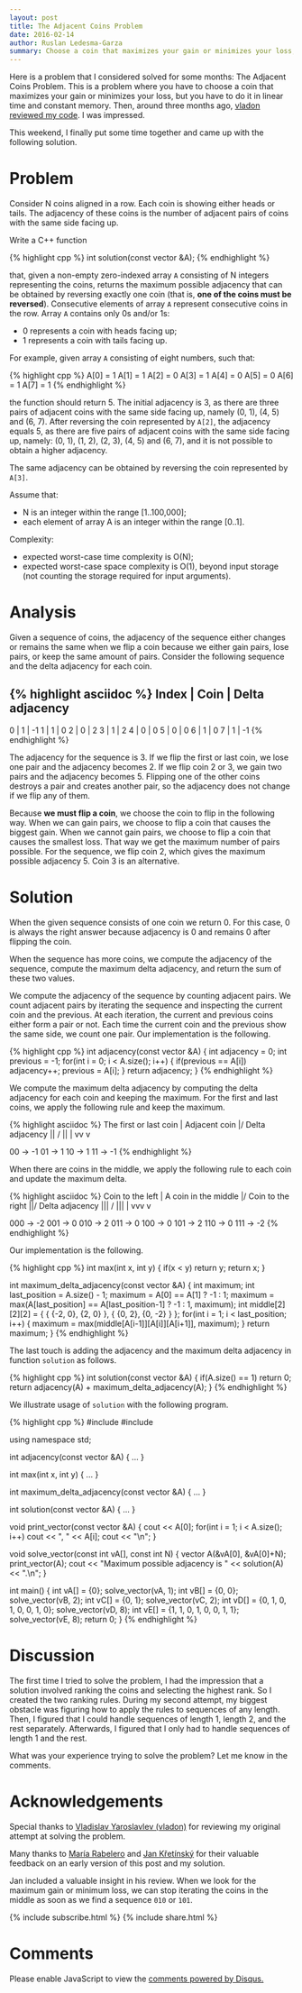 ```yaml
---
layout: post
title: The Adjacent Coins Problem
date: 2016-02-14
author: Ruslan Ledesma-Garza
summary: Choose a coin that maximizes your gain or minimizes your loss, but you have to do it in linear time and constant memory.
---
```


Here is a problem that I considered solved for some months: The Adjacent
Coins Problem.  This is a problem where you have to choose a coin that
maximizes your gain or minimizes your loss, but you have to do it in
linear time and constant memory.
Then, around three months ago, [vladon reviewed my
code](https://github.com/mrrusof/algorithms/issues/1).  I was
impressed.

This weekend, I finally put some time together and came up with the
following solution.


# Problem

Consider N coins aligned in a row. Each coin is showing either heads
or tails. The adjacency of these coins is the number of adjacent pairs
of coins with the same side facing up.

Write a C++ function

{% highlight cpp %}
int solution(const vector<int> &A);
{% endhighlight %}

that, given a non-empty zero-indexed array `A` consisting of N integers
representing the coins, returns the maximum possible adjacency that
can be obtained by reversing exactly one coin (that is, **one of the
coins must be reversed**). Consecutive elements of array `A` represent
consecutive coins in the row. Array `A` contains only 0s and/or 1s:

- 0 represents a coin with heads facing up;
- 1 represents a coin with tails facing up.

For example, given array `A` consisting of eight numbers, such that:

{% highlight cpp %}
A[0] = 1
A[1] = 1
A[2] = 0
A[3] = 1
A[4] = 0
A[5] = 0
A[6] = 1
A[7] = 1
{% endhighlight %}

the function should return 5. The initial adjacency is 3, as there are
three pairs of adjacent coins with the same side facing up, namely (0,
1), (4, 5) and (6, 7). After reversing the coin represented by `A[2]`,
the adjacency equals 5, as there are five pairs of adjacent coins with
the same side facing up, namely: (0, 1), (1, 2), (2, 3), (4, 5) and
(6, 7), and it is not possible to obtain a higher adjacency.

The same adjacency can be obtained by reversing the coin represented
by `A[3]`.

Assume that:

- N is an integer within the range [1..100,000];
- each element of array A is an integer within the range [0..1].

Complexity:

- expected worst-case time complexity is O(N);
- expected worst-case space complexity is O(1), beyond input storage
  (not counting the storage required for input arguments). 

# Analysis

Given a sequence of coins, the adjacency of the sequence either
changes or remains the same when we flip a coin because we either gain
pairs, lose pairs, or keep the same amount of pairs.  Consider the
following sequence and the delta adjacency for each coin.

{% highlight asciidoc %}
Index  | Coin | Delta adjacency
-------------------------------
0      | 1    | -1
1      | 1    |  0
2      | 0    |  2
3      | 1    |  2
4      | 0    |  0
5      | 0    |  0
6      | 1    |  0
7      | 1    | -1
{% endhighlight %}

The adjacency for the sequence is 3.  If we flip the first or last
coin, we lose one pair and the adjacency becomes 2.  If we flip
coin 2 or 3, we gain two pairs and the adjacency becomes 5.
Flipping one of the other coins destroys a pair and creates another
pair, so the adjacency does not change if we flip any of them.

Because **we must flip a coin**, we choose the coin to flip in the
following way.  When we can gain pairs, we choose to flip a coin that
causes the biggest gain.  When we cannot gain pairs, we choose to flip
a coin that causes the smallest loss. That way we get the maximum
number of pairs possible.  For the sequence, we flip coin 2, which
gives the maximum possible adjacency 5.  Coin 3 is an alternative.

# Solution

When the given sequence consists of one coin we return 0.  For this
case, 0 is always the right answer because adjacency is 0 and remains 0
after flipping the coin.

When the sequence has more coins, we compute the adjacency of the
sequence, compute the maximum delta adjacency, and return the sum
of these two values.

We compute the adjacency of the sequence by counting adjacent pairs.
We count adjacent pairs by iterating the sequence and inspecting the
current coin and the previous.  At each iteration, the current and
previous coins either form a pair or not.  Each time the current coin
and the previous show the same side, we count one pair.  Our
implementation is the following.

{% highlight cpp %}
int adjacency(const vector<int> &A) {
  int adjacency = 0;
  int previous = -1;
  for(int i = 0; i < A.size(); i++) {
    if(previous == A[i]) adjacency++;
    previous = A[i];
  }
  return adjacency;
}
{% endhighlight %}

We compute the maximum delta adjacency by computing the delta
adjacency for each coin and keeping the maximum.  For the first and
last coins, we apply the following rule and keep the maximum.

{% highlight asciidoc %}
The first or last coin
| Adjacent coin
|/      Delta adjacency
||     /
||     |
vv     v

00 -> -1
01 ->  1
10 ->  1
11 -> -1
{% endhighlight %}

When there are coins in the middle, we apply the following rule to
each coin and update the maximum delta.

{% highlight asciidoc %}
Coin to the left
| A coin in the middle
|/ Coin to the right
||/      Delta adjacency
|||     /
|||     |
vvv     v

000 -> -2
001 ->  0
010 ->  2
011 ->  0
100 ->  0
101 ->  2
110 ->  0
111 -> -2
{% endhighlight %}

Our implementation is the following.

{% highlight cpp %}
int max(int x, int y) {
  if(x < y) return y;
  return x;
}

int maximum_delta_adjacency(const vector<int> &A) {
  int maximum;
  int last_position = A.size() - 1;
  maximum = A[0] == A[1] ? -1 : 1;
  maximum = max(A[last_position] == A[last_position-1] ? -1 : 1, maximum);
  int middle[2][2][2] = { { {-2, 0}, {2, 0} }, { {0, 2}, {0, -2} } };
  for(int i = 1; i < last_position; i++) {
    maximum = max(middle[A[i-1]][A[i]][A[i+1]], maximum);
  }
  return maximum;
}
{% endhighlight %}

The last touch is adding the adjacency and the maximum delta
adjacency in function `solution` as follows.

{% highlight cpp %}
int solution(const vector<int> &A) {
  if(A.size() == 1) return 0;
  return adjacency(A) + maximum_delta_adjacency(A);
}
{% endhighlight %}

We illustrate usage of `solution` with the following program.

{% highlight cpp %}
#include <iostream>
#include <vector>

using namespace std;

int adjacency(const vector<int> &A) {
...
}

int max(int x, int y) {
...
}

int maximum_delta_adjacency(const vector<int> &A) {
...
}

int solution(const vector<int> &A) {
...
}

void print_vector(const vector<int> &A) {
  cout << A[0];
  for(int i = 1; i < A.size(); i++)
    cout << ", " << A[i];
  cout << "\n";
}

void solve_vector(const int vA[], const int N) {
  vector<int> A(&vA[0], &vA[0]+N);
  print_vector(A);
  cout << "Maximum possible adjacency is " << solution(A) << ".\n";
}

int main() {
  int vA[] = {0};
  solve_vector(vA, 1);
  int vB[] = {0, 0};
  solve_vector(vB, 2);
  int vC[] = {0, 1};
  solve_vector(vC, 2);
  int vD[] = {0, 1, 0, 1, 0, 0, 1, 0};
  solve_vector(vD, 8);
  int vE[] = {1, 1, 0, 1, 0, 0, 1, 1};
  solve_vector(vE, 8);
  return 0;
}
{% endhighlight %}


# Discussion

The first time I tried to solve the problem, I had the impression that
a solution involved ranking the coins and selecting the highest rank.
So I created the two ranking rules.  During my second attempt, my
biggest obstacle was figuring how to apply the rules to sequences of
any length.  Then, I figured that I could handle sequences of length
1, length 2, and the rest separately.  Afterwards, I figured that I
only had to handle sequences of length 1 and the rest.

What was your experience trying to solve the problem?  Let me know in
the comments.


# Acknowledgements

Special thanks to [Vladislav Yaroslavlev
(vladon)](https://github.com/vladon) for reviewing my original attempt
at solving the problem.

Many thanks to [María
Rabelero](https://mx.linkedin.com/in/mariarabelero/en) and [Jan
Křetínský](https://www7.in.tum.de/~kretinsk/) for their valuable
feedback on an early version of this post and my solution.

Jan included a valuable insight in his review. When we look for
the maximum gain or minimum loss, we can stop iterating the coins in
the middle as soon as we find a sequence `010` or `101`.


{% include subscribe.html %}
{% include share.html %}


# Comments

<div id="disqus_thread"></div>
<script>
    /**
     *  RECOMMENDED CONFIGURATION VARIABLES: EDIT AND UNCOMMENT THE SECTION BELOW TO INSERT DYNAMIC VALUES FROM YOUR PLATFORM OR CMS.
     *  LEARN WHY DEFINING THESE VARIABLES IS IMPORTANT: https://disqus.com/admin/universalcode/#configuration-variables
     */
    var disqus_config = function () {
        this.page.url = 'http://ruslanledesma.com/2016/02/14/adjacent-coins.html';  // Replace PAGE_URL with your page's canonical URL variable
        this.page.identifier = '2016-02-14-adjacent-coins'; // Replace PAGE_IDENTIFIER with your page's unique identifier variable
    };
    (function() {  // DON'T EDIT BELOW THIS LINE
        var d = document, s = d.createElement('script');

        s.src = '//definecode.disqus.com/embed.js';

        s.setAttribute('data-timestamp', +new Date());
        (d.head || d.body).appendChild(s);
    })();
</script>
<noscript>Please enable JavaScript to view the <a href="https://disqus.com/?ref_noscript" rel="nofollow">comments powered by Disqus.</a></noscript>
